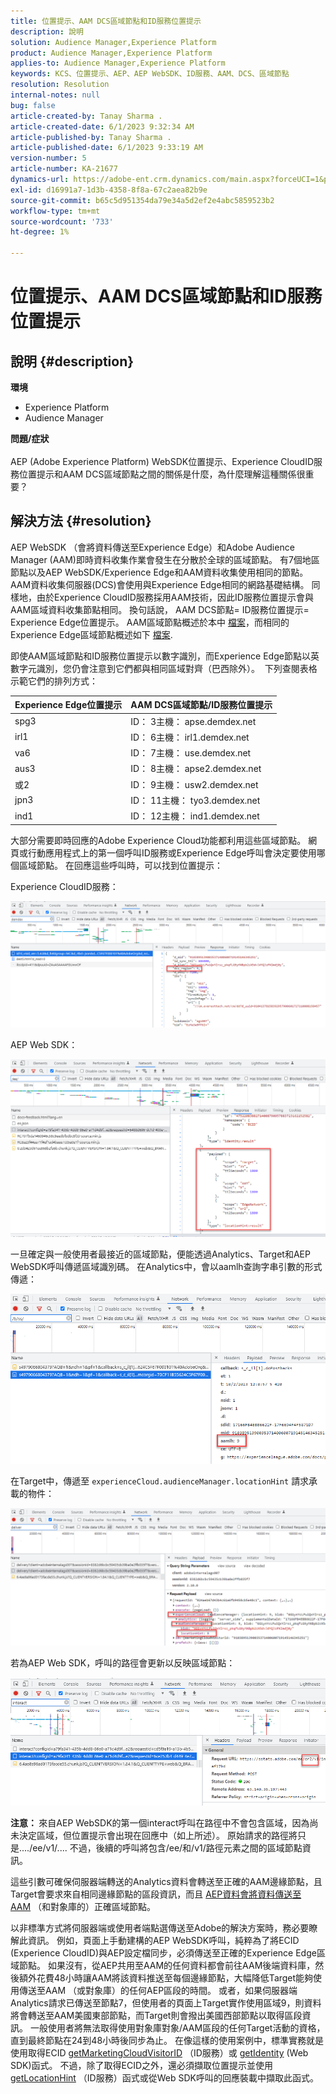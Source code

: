 ```yaml
---
title: 位置提示、AAM DCS區域節點和ID服務位置提示
description: 說明
solution: Audience Manager,Experience Platform
product: Audience Manager,Experience Platform
applies-to: Audience Manager,Experience Platform
keywords: KCS、位置提示、AEP、AEP WebSDK、ID服務、AAM、DCS、區域節點
resolution: Resolution
internal-notes: null
bug: false
article-created-by: Tanay Sharma .
article-created-date: 6/1/2023 9:32:34 AM
article-published-by: Tanay Sharma .
article-published-date: 6/1/2023 9:33:19 AM
version-number: 5
article-number: KA-21677
dynamics-url: https://adobe-ent.crm.dynamics.com/main.aspx?forceUCI=1&pagetype=entityrecord&etn=knowledgearticle&id=33ac4139-5f00-ee11-8f6e-6045bd0067ea
exl-id: d16991a7-1d3b-4358-8f8a-67c2aea82b9e
source-git-commit: b65c5d951354da79e34a5d2ef2e4abc5859523b2
workflow-type: tm+mt
source-wordcount: '733'
ht-degree: 1%

---
```


# 位置提示、AAM DCS區域節點和ID服務位置提示

## 說明 {#description}

<b>環境</b>
- Experience Platform
- Audience Manager

<b>問題/症狀</b><br><br>AEP (Adobe Experience Platform) WebSDK位置提示、Experience CloudID服務位置提示和AAM DCS區域節點之間的關係是什麼，為什麼理解這種關係很重要？<br>

## 解決方法 {#resolution}


AEP WebSDK （會將資料傳送至Experience Edge）和Adobe Audience Manager (AAM)即時資料收集作業會發生在分散於全球的區域節點。 有7個地區節點以及AEP WebSDK/Experience Edge和AAM資料收集使用相同的節點。 AAM資料收集伺服器(DCS)會使用與Experience Edge相同的網路基礎結構。 同樣地，由於Experience CloudID服務採用AAM技術，因此ID服務位置提示會與AAM區域資料收集節點相同。 換句話說， AAM DCS節點= ID服務位置提示= Experience Edge位置提示。 AAM區域節點概述於本中 [檔案](https://experienceleague.adobe.com/docs/audience-manager/user-guide/api-and-sdk-code/dcs/dcs-api-reference/dcs-regions.html?lang=en)，而相同的Experience Edge區域節點概述如下 [檔案](https://experienceleague.adobe.com/docs/experience-platform/edge-network-server-api/location-hints.html?lang=en).

即使AAM區域節點和ID服務位置提示以數字識別，而Experience Edge節點以英數字元識別，您仍會注意到它們都與相同區域對齊（巴西除外）。  下列查閱表格示範它們的排列方式：


| Experience Edge位置提示 | AAM DCS區域節點/ID服務位置提示 |
| --- | --- |
| spg3 | ID： 3主機： apse.demdex.net |
| irl1 | ID： 6主機： irl1.demdex.net |
| va6 | ID： 7主機： use.demdex.net |
| aus3 | ID： 8主機： apse2.demdex.net |
| 或2 | ID： 9主機： usw2.demdex.net |
| jpn3 | ID： 11主機： tyo3.demdex.net |
| ind1 | ID： 12主機： ind1.demdex.net |


大部分需要即時回應的Adobe Experience Cloud功能都利用這些區域節點。 網頁或行動應用程式上的第一個呼叫ID服務或Experience Edge呼叫會決定要使用哪個區域節點。 在回應這些呼叫時，可以找到位置提示：

Experience CloudID服務：

![](assets/e80a1235-77bf-ed11-83ff-6045bd006239.png)



AEP Web SDK：

![](assets/8f50cbb3-75bf-ed11-83ff-6045bd006239.png)

一旦確定與一般使用者最接近的區域節點，便能透過Analytics、Target和AEP WebSDK呼叫傳遞區域識別碼。 在Analytics中，會以aamlh查詢字串引數的形式傳遞：

![](assets/33af14ff-77bf-ed11-83ff-6045bd006239.png)

在Target中，傳遞至 `experienceCloud.audienceManager.locationHint` 請求承載的物件：

![](assets/dce94437-78bf-ed11-83ff-6045bd006239.png)

若為AEP Web SDK，呼叫的路徑會更新以反映區域節點：

![](assets/8245a050-79bf-ed11-83ff-6045bd006239.png)

<b>注意： </b>來自AEP WebSDK的第一個interact呼叫在路徑中不會包含區域，因為尚未決定區域，但位置提示會出現在回應中（如上所述）。 原始請求的路徑將只是..../ee/v1/.... 不過，後續的呼叫將包含/ee/和/v1/路徑元素之間的區域節點資訊。

這些引數可確保伺服器端轉送的Analytics資料會轉送至正確的AAM邊緣節點，且Target會要求來自相同邊緣節點的區段資訊，而且 [AEP資料會將資料傳送至AAM](https://experienceleague.adobe.com/docs/audience-manager/user-guide/implementation-integration-guides/integration-experience-platform/aam-aep-audience-sharing.html?lang=en) （和對象庫的）正確區域節點。

以非標準方式將伺服器端或使用者端點選傳送至Adobe的解決方案時，務必要瞭解此資訊。 例如，頁面上手動建構的AEP WebSDK呼叫，純粹為了將ECID (Experience CloudID)與AEP設定檔同步，必須傳送至正確的Experience Edge區域節點。 如果沒有，從AEP共用至AAM的任何資料都會前往AAM後端資料庫，然後額外花費48小時讓AAM將該資料推送至每個邊緣節點，大幅降低Target能夠使用傳送至AAM （或對象庫）的任何AEP區段的時間。 或者，如果伺服器端Analytics請求已傳送至節點7，但使用者的頁面上Target實作使用區域9，則資料將會轉送至AAM美國東部節點，而Target則會撥出美國西部節點以取得區段資訊。 一般使用者將無法取得使用對象庫對象/AAM區段的任何Target活動的資格，直到最終節點在24到48小時後同步為止。 在像這樣的使用案例中，標準實務就是使用取得ECID [getMarketingCloudVisitorID](https://experienceleague.adobe.com/docs/id-service/using/id-service-api/methods/getmcvid.html?lang=en) （ID服務）或 [getIdentity](https://experienceleague.adobe.com/docs/experience-platform/edge/extension/accessing-the-ecid.html?lang=en) (Web SDK)函式。 不過，除了取得ECID之外，還必須擷取位置提示並使用 [getLocationHint](https://experienceleague.adobe.com/docs/id-service/using/id-service-api/methods/getlocationhint.html?lang=en) （ID服務）函式或從Web SDK呼叫的回應裝載中擷取此函式。
